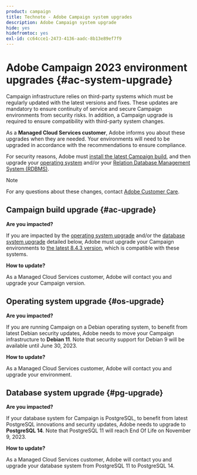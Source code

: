 ```yaml
---
product: campaign
title: Technote - Adobe Campaign system upgrades
description: Adobe Campaign system upgrade
hide: yes
hidefromtoc: yes
exl-id: cc64cce1-2473-4136-aadc-8b13e89ef7f9
---
```

# Adobe Campaign 2023 environment upgrades {#ac-system-upgrade}

Campaign infrastructure relies on third-party systems which must be regularly updated with the latest versions and fixes. These updates are mandatory to ensure continuity of service and secure Campaign environments from security risks. In addition, a Campaign upgrade is required to ensure compatibility with third-party system changes.

As a **Managed Cloud Services customer**, Adobe informs you about these upgrades when they are needed. Your environments will need to be upgraded in accordance with the recommendations to ensure compliance.

For security reasons, Adobe must [install the latest Campaign build](#ac-upgrade), and then upgrade your [operating system](#os-upgrade) and/or your [Relation Database Management System (RDBMS)](#pg-upgrade).

>[!NOTE]
>
>For any questions about these changes, contact [Adobe Customer Care](https://helpx.adobe.com/enterprise/admin-guide.html/enterprise/using/support-for-experience-cloud.ug.html).
>

## Campaign build upgrade {#ac-upgrade}

**Are you impacted?**

If you are impacted by the [operating system upgrade](#os-upgrade) and/or the [database system upgrade](#pg-upgrade) detailed below, Adobe must upgrade your Campaign environments to [the latest 8.4.3 version](../../v8/start/release-notes.md), which is compatible with these systems.

**How to update?**

As a Managed Cloud Services customer, Adobe will contact you and upgrade your Campaign version.

## Operating system upgrade {#os-upgrade}

**Are you impacted?**

If you are running Campaign on a Debian operating system, to benefit from latest Debian security updates, Adobe needs to move your Campaign infrastructure to **Debian 11**. Note that security support for Debian 9 will be available until June 30, 2023.

**How to update?**

As a Managed Cloud Services customer, Adobe will contact you and upgrade your environment.

## Database system upgrade {#pg-upgrade}

**Are you impacted?**

If your database system for Campaign is PostgreSQL, to benefit from latest PostgreSQL innovations and security updates, Adobe needs to upgrade to **PostgreSQL 14**. Note that PostgreSQL 11 will reach End Of Life on November 9, 2023.

**How to update?**

As a Managed Cloud Services customer, Adobe will contact you and upgrade your database system from PostgreSQL 11 to PostgreSQL 14.

